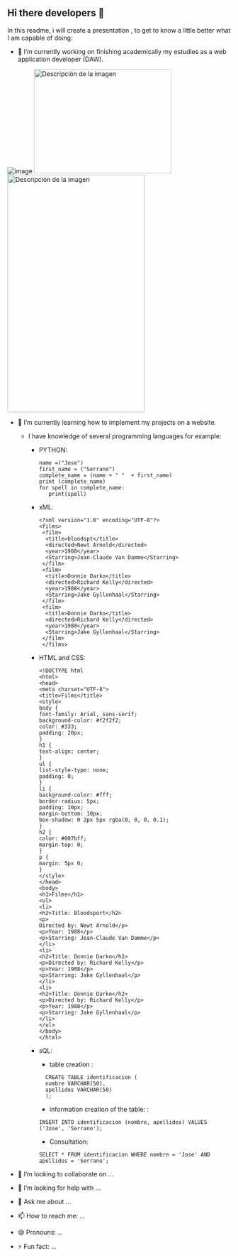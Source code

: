 ## Hi there developers 👋

<!--
**kobrastunt/kobrastunt** is a ✨ _special_ ✨ repository because its `README.md` (this file) appears on your GitHub profile.
-->
In this readme, i will create a presentation , to get to know a little better what I am capable of doing:

- 🔭 I’m currently working on finishing academically my estudies as a web application developer (DAW).

 ![image](https://github.com/kobrastunt/kobrastunt/assets/129121937/ee760aef-55ec-4afe-b789-66eff85d1d3f) 
 <img src="https://github.com/kobrastunt/kobrastunt/assets/129121937/d0a9d4b8-5380-453b-954b-5680c93fd9c8" alt="Descripción de la imagen" width="310" height="235" />
 <img src="https://github.com/kobrastunt/kobrastunt/assets/129121937/a233894a-2b9e-4959-8c0a-fbead413e46b" alt="Descripción de la imagen" width="310" height="535" />

- 🌱 I’m currently learning how to implement my projects on a website.
  
  - I have knowledge of several programming languages for example:
  
      - PYTHON:
         ```
        name =("Jose")
        first_name = ("Serrano")  
        complete_name = (name + " "  + first_name)  
        print (complete_name)  
        for spell in complete_name:  
            print(spell)
         
         ```
       - xML:
         ```
         <?xml version="1.0" encoding="UTF-8"?>
         <films>
          <film>
           <title>bloodspt</title>
           <directed>Newt Arnold</directed>
           <year>1988</year>
           <Starring>Jean-Claude Van Damme</Starring>
          </film>
          <film>
           <title>Donnie Darko</title>
           <directed>Richard Kelly</directed>
           <year>1988</year>
           <Starring>Jake Gyllenhaal</Starring>
          </film>
          <film>
           <title>Donnie Darko</title>
           <directed>Richard Kelly</directed>
           <year>1988</year>
           <Starring>Jake Gyllenhaal</Starring>
          </film>
          </films>
         ```
       - HTML and CSS:
         ```
         <!DOCTYPE html
         <html>
         <head>
         <meta charset="UTF-8">
         <title>Films</title>
         <style>
         body {
         font-family: Arial, sans-serif;
         background-color: #f2f2f2;
         color: #333;
         padding: 20px;
         }
         h1 {
         text-align: center;
         }
         ul {
         list-style-type: none;
         padding: 0;
         }
         li {
         background-color: #fff;
         border-radius: 5px;
         padding: 10px;
         margin-bottom: 10px;
         box-shadow: 0 2px 5px rgba(0, 0, 0, 0.1);
         }
         h2 {
         color: #007bff;
         margin-top: 0;
         }
         p {
         margin: 5px 0;
         }
         </style>
         </head>
         <body>
         <h1>Films</h1>
         <ul>
         <li>
         <h2>Title: Bloodsport</h2>
         <p>
         Directed by: Newt Arnold</p>
         <p>Year: 1988</p>
         <p>Starring: Jean-Claude Van Damme</p>
         </li>
         <li>
         <h2>Title: Donnie Darko</h2>
         <p>Directed by: Richard Kelly</p>
         <p>Year: 1988</p>
         <p>Starring: Jake Gyllenhaal</p>
         </li>
         <li>
         <h2>Title: Donnie Darko</h2>
         <p>Directed by: Richard Kelly</p>
         <p>Year: 1988</p>
         <p>Starring: Jake Gyllenhaal</p>
         </li>
         </ul>
         </body>
         </html>
         ```
       - sQL:
          - table creation :  
           
         ```
           CREATE TABLE identificacion (
           nombre VARCHAR(50),
           apellidos VARCHAR(50)
 	       );
         ```
          - information creation of the table: :
            
         `INSERT INTO identificacion (nombre, apellidos) VALUES ('Jose', 'Serrano');`
         
          - Consultation:  
          
         `SELECT * FROM identificacion WHERE nombre = 'Jose' AND apellidos = 'Serrano';`
     
- 👯 I’m looking to collaborate on ...
- 🤔 I’m looking for help with ...
- 💬 Ask me about ...
- 📫 How to reach me: ...
- 😄 Pronouns: ...
- ⚡ Fun fact: ...

